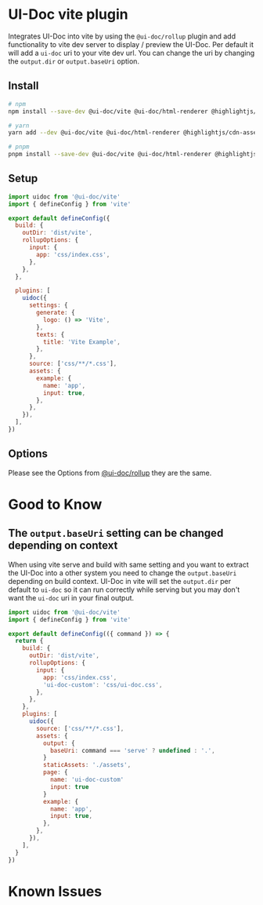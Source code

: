 # UI-Doc vite plugin

Integrates UI-Doc into vite by using the `@ui-doc/rollup` plugin and add functionality to vite dev server to display / preview the UI-Doc. Per default it will add a `ui-doc` uri to your vite dev url. You can change the uri by changing the `output.dir` or `output.baseUri` option.

## Install

```sh
# npm
npm install --save-dev @ui-doc/vite @ui-doc/html-renderer @highlightjs/cdn-assets

# yarn
yarn add --dev @ui-doc/vite @ui-doc/html-renderer @highlightjs/cdn-assets

# pnpm
pnpm install --save-dev @ui-doc/vite @ui-doc/html-renderer @highlightjs/cdn-assets
```

## Setup

```js
import uidoc from '@ui-doc/vite'
import { defineConfig } from 'vite'

export default defineConfig({
  build: {
    outDir: 'dist/vite',
    rollupOptions: {
      input: {
        app: 'css/index.css',
      },
    },
  },

  plugins: [
    uidoc({
      settings: {
        generate: {
          logo: () => 'Vite',
        },
        texts: {
          title: 'Vite Example',
        },
      },
      source: ['css/**/*.css'],
      assets: {
        example: {
          name: 'app',
          input: true,
        },
      },
    }),
  ],
})
```

## Options

Please see the Options from [@ui-doc/rollup](../rollup/README.md#options) they are the same.

# Good to Know

## The `output.baseUri` setting can be changed depending on context

When using vite serve and build with same setting and you want to extract the UI-Doc into a other system you need to change the `output.baseUri` depending on build context. UI-Doc in vite will set the `output.dir` per default to `ui-doc` so it can run correctly while serving but you may don't want the `ui-doc` uri in your final output.

```js
import uidoc from '@ui-doc/vite'
import { defineConfig } from 'vite'

export default defineConfig(({ command }) => {
  return {
    build: {
      outDir: 'dist/vite',
      rollupOptions: {
        input: {
          app: 'css/index.css',
          'ui-doc-custom': 'css/ui-doc.css',
        },
      },
    },
    plugins: [
      uidoc({
        source: ['css/**/*.css'],
        assets: {
          output: {
            baseUri: command === 'serve' ? undefined : '.',
          }
          staticAssets: './assets',
          page: {
            name: 'ui-doc-custom'
            input: true
          }
          example: {
            name: 'app',
            input: true,
          },
        },
      }),
    ],
  }
})
```

# Known Issues
